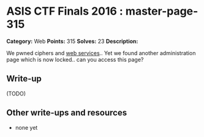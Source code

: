 # ASIS CTF Finals 2016 : master-page-315

**Category:** Web
**Points:** 315
**Solves:** 23
**Description:**

We pwned ciphers and [web services](https://masterpage.asis-ctf.ir/).. Yet we found another administration page which is now locked.. can you access this page?


## Write-up

(TODO)

## Other write-ups and resources

* none yet

